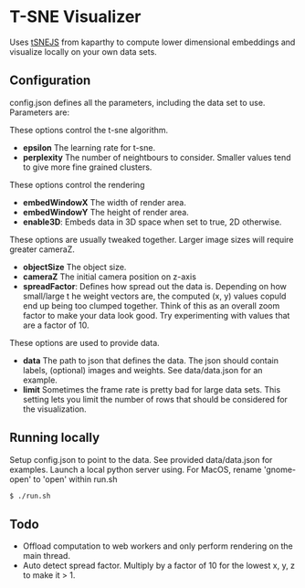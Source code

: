 # T-SNE Visualizer
Uses <a href="https://github.com/karpathy/tsnejs">tSNEJS</a> from kaparthy to compute lower dimensional embeddings and visualize locally on your own data sets.

## Configuration
config.json defines all the parameters, including the data set to use. Parameters are:

These options control the t-sne algorithm.
- **epsilon** The learning rate for t-sne.
- **perplexity** The number of neightbours to consider. Smaller values tend to give more fine grained clusters.

These options control the rendering
- **embedWindowX** The width of render area.
- **embedWindowY** The height of render area.
- **enable3D**: Embeds data in 3D space when set to true, 2D otherwise.

These options are usually tweaked together. Larger image sizes will require greater cameraZ. 
- **objectSize** The object size.
- **cameraZ** The initial camera position on z-axis
- **spreadFactor**: Defines how spread out the data is. Depending on how small/large t he weight vectors are, the computed (x, y) values copuld end up being too clumped together. Think of this as an overall zoom factor to make your data look good. Try experimenting with values that are a factor of 10.

These options are used to provide data.
- **data** The path to json that defines the data. The json should contain labels, (optional) images and weights. See data/data.json for an example.
- **limit** Sometimes the frame rate is pretty bad for large data sets. This setting lets you limit the number of rows that should be considered for the visualization.

## Running locally
Setup config.json to point to the data. See provided data/data.json for examples. Launch a local python server using. For MacOS, rename 'gnome-open' to 'open' within run.sh
```sh
$ ./run.sh
```

## Todo
- Offload computation to web workers and only perform rendering on the main thread.
- Auto detect spread factor. Multiply by a factor of 10 for the lowest x, y, z to make it > 1.